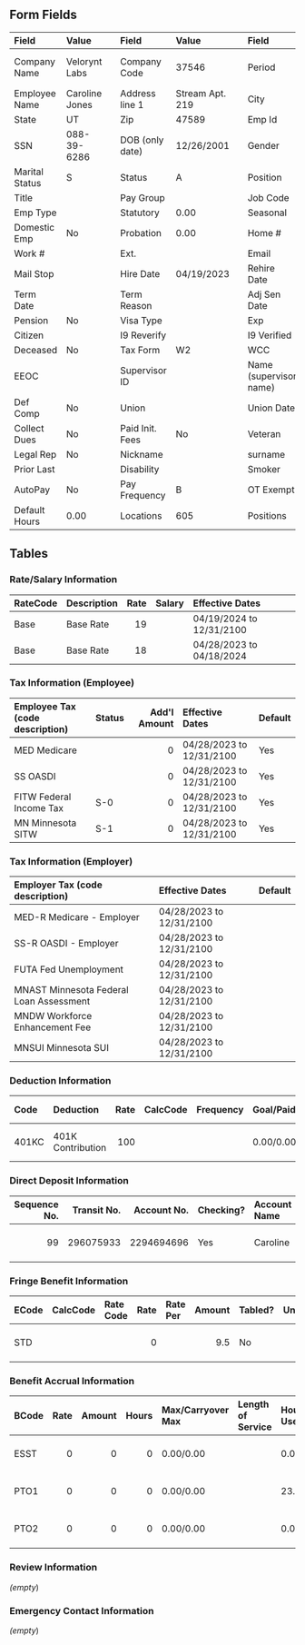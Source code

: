 ## Form Fields
| Field          | Value          |     | Field           | Value           |      | Field                  | Value                    |
|:---------------|:---------------|:----|:----------------|:----------------|:-----|:-----------------------|:-------------------------|
| Company Name   | Velorynt Labs  |     | Company Code    | 37546           |      | Period                 | 12/17/2024 to 12/26/2024 |
| Employee Name  | Caroline Jones |     | Address line 1  | Stream Apt. 219 |      | City                   | Riverton                 |
| State          | UT             |     | Zip             | 47589           |      | Emp Id                 | 4632                     |
| SSN            | 088-39-6286    |     | DOB (only date) | 12/26/2001      |      | Gender                 | M                        |
| Marital Status | S              |     | Status          | A               |      | Position               |                          |
| Title          |                |     | Pay Group       |                 |      | Job Code               |                          |
| Emp Type       |                |     | Statutory       | 0.00            |      | Seasonal               | 0.00                     |
| Domestic Emp   | No             |     | Probation       | 0.00            |      | Home #                 | 509-121-3247             |
| Work #         |                |     | Ext.            |                 |      | Email                  |                          |
| Mail Stop      |                |     | Hire Date       | 04/19/2023      |      | Rehire Date            |                          |
| Term Date      |                |     | Term Reason     |                 |      | Adj Sen Date           |                          |
| Pension        | No             |     | Visa Type       |                 |      | Exp                    |                          |
| Citizen        |                |     | I9 Reverify     |                 |      | I9 Verified            | No                       |
| Deceased       | No             |     | Tax Form        | W2              |      | WCC                    | 8810                     |
| EEOC           |                |     | Supervisor ID   |                 |      | Name (supervisor name) |                          |
| Def Comp       | No             |     | Union           |                 |      | Union Date             |                          |
| Collect Dues   | No             |     | Paid Init. Fees | No              |      | Veteran                |                          |
| Legal Rep      | No             |     | Nickname        |                 |      | surname                | surname                  |
| Prior Last     |                |     | Disability      |                 |      | Smoker                 | No                       |
| AutoPay        | No             |     | Pay Frequency   | B               |      | OT Exempt              | No                       |
| Default Hours  | 0.00           |     | Locations       | 605             |      | Positions              | 700                      |

## Tables

### Rate/Salary Information
| RateCode   | Description   |   Rate | Salary   | Effective Dates          |
|:-----------|:--------------|-------:|:---------|:-------------------------|
| Base       | Base Rate     |     19 |          | 04/19/2024 to 12/31/2100 |
| Base       | Base Rate     |     18 |          | 04/28/2023 to 04/18/2024 |

### Tax Information (Employee)
| Employee Tax (code description)   | Status   |   Add'l Amount | Effective Dates          | Default   |
|:----------------------------------|:---------|---------------:|:-------------------------|:----------|
| MED Medicare                      |          |              0 | 04/28/2023 to 12/31/2100 | Yes       |
| SS OASDI                          |          |              0 | 04/28/2023 to 12/31/2100 | Yes       |
| FITW Federal Income Tax           | S-0      |              0 | 04/28/2023 to 12/31/2100 | Yes       |
| MN Minnesota SITW                 | S-1      |              0 | 04/28/2023 to 12/31/2100 | Yes       |

### Tax Information (Employer)
| Employer Tax (code description)         | Effective Dates          | Default   |
|:----------------------------------------|:-------------------------|:----------|
| MED-R Medicare - Employer               | 04/28/2023 to 12/31/2100 |           |
| SS-R OASDI - Employer                   | 04/28/2023 to 12/31/2100 |           |
| FUTA Fed Unemployment                   | 04/28/2023 to 12/31/2100 |           |
| MNAST Minnesota Federal Loan Assessment | 04/28/2023 to 12/31/2100 |           |
| MNDW Workforce Enhancement Fee          | 04/28/2023 to 12/31/2100 |           |
| MNSUI Minnesota SUI                     | 04/28/2023 to 12/31/2100 |           |

### Deduction Information
| Code   | Deduction         |   Rate | CalcCode   | Frequency   | Goal/Paid   | Min/Max/Annual Max   |   Arrears | Agency   | Effective Dates          |
|:-------|:------------------|-------:|:-----------|:------------|:------------|:---------------------|----------:|:---------|:-------------------------|
| 401KC  | 401K Contribution |    100 |            |             | 0.00/0.00   | 0.00/0.00/0.00       |         0 |          | 07/01/2023 to 12/31/2100 |

### Direct Deposit Information
|   Sequence No. |   Transit No. |   Account No. | Checking?   | Account Name   | Amount Code   |   Amount | Prenote Date   | Effective Dates          | Exclude Special   |
|---------------:|--------------:|--------------:|:------------|:---------------|:--------------|---------:|:---------------|:-------------------------|:------------------|
|             99 |     296075933 |    2294694696 | Yes         | Caroline       | %             |      100 | 04/28/2023     | 04/01/2023 to 12/31/2100 | No                |

### Fringe Benefit Information
| ECode   | CalcCode   | Rate Code   |   Rate | Rate Per   |   Amount | Tabled?   |   Units | Frequency   | Goal/Paid/Goal Bal.   | Min/Max/Ann. Max   | Effective Dates          |
|:--------|:-----------|:------------|-------:|:-----------|---------:|:----------|--------:|:------------|:----------------------|:-------------------|:-------------------------|
| STD     |            |             |      0 |            |      9.5 | No        |       0 | ML          | 0.00/0.00/0.00        | 0.00/0.00/0.00     | 08/30/2024 to 12/31/2100 |

### Benefit Accrual Information
| BCode   |   Rate |   Amount |   Hours | Max/Carryover Max   | Length of Service   | Hours: Used/Avail/Total/Prob   | Dollars: Used/Avail/Total/Prob   | Effective Dates          |
|:--------|-------:|---------:|--------:|:--------------------|:--------------------|:-------------------------------|:---------------------------------|:-------------------------|
| ESST    |      0 |        0 |       0 | 0.00/0.00           |                     | 0.00/14.11/0.00/0.00           | 0.00/257.31/0.00/0.00            | 01/01/2024 to 06/01/2024 |
| PTO1    |      0 |        0 |       0 | 0.00/0.00           |                     | 23.00/39.36/0.00/0.00          | 437.00/747.84/0.00/0.00          | 06/02/2024 to 12/31/2100 |
| PTO2    |      0 |        0 |       0 | 0.00/0.00           |                     | 0.00/38.31/0.00/0.00           | 0.00/689.58/0.00/0.00            | 04/19/2023 to 09/09/2023 |

### Review Information
_(empty_)

### Emergency Contact Information
_(empty_)